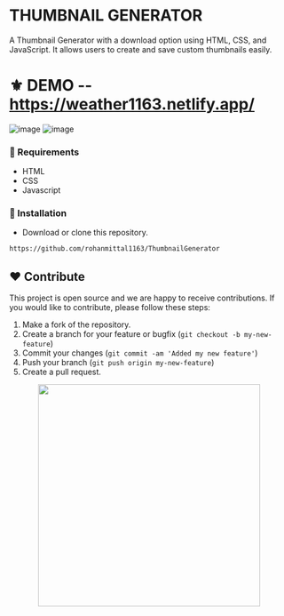 # THUMBNAIL GENERATOR

A Thumbnail Generator with a download option using HTML, CSS, and JavaScript. It allows users to create and save custom thumbnails easily.

# ⚜ DEMO -- https://weather1163.netlify.app/

![image](https://github.com/rohanmittal1163/ThumbnailGenerator/assets/97821844/246f0e2d-ec10-47d4-8533-ffcf111a1fae)
![image](https://github.com/rohanmittal1163/ThumbnailGenerator/assets/97821844/df85aa55-cfdb-4f38-a6fb-a53e9fcff4e0)



### 📌 Requirements 

- HTML 
- CSS 
- Javascript

### 🔰 Installation 

- Download or clone this repository.
```bash
https://github.com/rohanmittal1163/ThumbnailGenerator
```
## ❤ Contribute
This project is open source and we are happy to receive contributions. If you would like to contribute, please follow these steps:

1. Make a fork of the repository.
2. Create a branch for your feature or bugfix (`git checkout -b my-new-feature`)
3. Commit your changes (`git commit -am 'Added my new feature'`)
4. Push your branch (`git push origin my-new-feature`)
5. Create a pull request.

<p align="center">
  <img src="https://user-images.githubusercontent.com/104341274/210186277-0d434bb0-80c0-43a9-b6b0-2e42e18c31a9.png" width="400" />
</p>
